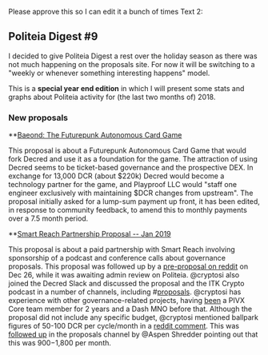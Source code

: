 Please approve this so I can edit it a bunch of times
Text 2:
## Politeia Digest #9

I decided to give Politeia Digest a rest over the holiday season as there was not much happening on the proposals site. For now it will be switching to a "weekly or whenever something interesting happens" model.

This is a **special year end edition** in which I will present some stats and graphs about Politeia activity for (the last two months of) 2018.

### New proposals

**[Baeond: The Futurepunk Autonomous Card Game](https://proposals.decred.org/proposals/f545b359fcf1b40b356e9cb556cb422cc7ff01b628b577f804cdc45ce414f5dd)

This proposal is about a Futurepunk Autonomous Card Game that would fork Decred and use it as a foundation for the game. The attraction of using Decred seems to be ticket-based governance and the prospective DEX. In exchange for 13,000 DCR (about $220k) Decred would become a technology partner for the game, and Playproof LLC would "staff one engineer exclusively with maintaining $DCR changes from upstream". The proposal initially asked for a lump-sum payment up front, it has been edited, in response to community feedback, to amend this to monthly payments over a 7.5 month period.

**[Smart Reach Partnership Proposal -- Jan 2019](https://proposals.decred.org/proposals/cf7143c93d35f886be03d749396e9202c7837a3d3cbbe876f93c3a7d18ec2028)

This proposal is about a paid partnership with Smart Reach involving sponsorship of a podcast and conference calls about governance proposals. This proposal was followed up by a [pre-proposal on reddit](https://www.reddit.com/r/decred/comments/a9o1wj/preproposal_smart_reach_partnership_proposal_jan/) on Dec 26, while it was awaiting admin review on Politeia. @cryptosi also joined the Decred Slack and discussed the proposal and the ITK Crypto podcast in a number of channels, including #[proposals](https://matrix.to/#/!MIGqWXfLFBwhipPKYL:decred.org/$15458333142014pISQV:decred.org?via=decred.org&via=matrix.org&via=zettaport.com). @cryptosi has experience with other governance-related projects, having [been](https://matrix.to/#/!MIGqWXfLFBwhipPKYL:decred.org/$15458333142014pISQV:decred.org?via=decred.org&via=matrix.org&via=zettaport.com) a PIVX Core team member for 2 years and a Dash MNO before that. Although the proposal did not include any specific budget, @cryptosi mentioned ballpark figures of 50-100 DCR per cycle/month in a [reddit comment](https://www.reddit.com/r/decred/comments/a9o1wj/preproposal_smart_reach_partnership_proposal_jan/ecl0cbc). This was [followed up](https://matrix.to/#/!MIGqWXfLFBwhipPKYL:decred.org/$15458323211999TKZne:decred.org?via=decred.org&via=matrix.org&via=zettaport.com) in the proposals channel by @Aspen Shredder pointing out that this was $900-$1,800 per month. 